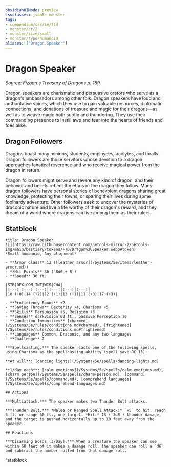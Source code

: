 ```yaml
---
obsidianUIMode: preview
cssclasses: json5e-monster
tags:
- compendium/src/5e/ftd
- monster/cr/2
- monster/size/small
- monster/type/humanoid
aliases: ["Dragon Speaker"]
---
```

# Dragon Speaker
*Source: Fizban's Treasury of Dragons p. 189*  

Dragon speakers are charismatic and persuasive orators who serve as a dragon's ambassadors among other folk. Dragon speakers have loud and authoritative voices, which they use to gain valuable resources, diplomatic connections, and donations of treasure and magic for their dragons—as well as to weave magic both subtle and thundering. They use their commanding presence to instill awe and fear into the hearts of friends and foes alike.

## Dragon Followers

Dragons boast many minions, students, employees, acolytes, and thralls. Dragon followers are those servitors whose devotion to a dragon approaches fanatical reverence and who receive magical power from the dragon in return.

Dragon followers might serve and revere any kind of dragon, and their behavior and beliefs reflect the ethos of the dragon they follow. Many dragon followers have personal stories of benevolent dragons sharing great knowledge, protecting their towns, or sparing their lives during some foolhardy adventure. Other followers seek to uncover the mysteries of draconic nature and live a life worthy of their dragon's reward, and they dream of a world where dragons can live among them as their rulers.

## Statblock

```ad-statblock
title: Dragon Speaker
![](https://raw.githubusercontent.com/5etools-mirror-2/5etools-img/main/bestiary/tokens/FTD/Dragon%20Speaker.webp#token)
*Small humanoid, Any alignment*

- **Armor Class** 13 ([leather armor](/Systems/5e/items/leather-armor.md))
- **Hit Points** 36 (`8d6 + 8`)
- **Speed** 30 ft.

|STR|DEX|CON|INT|WIS|CHA|
|:---:|:---:|:---:|:---:|:---:|:---:|
|10 (+0)|14 (+2)|12 (+1)|13 (+1)|11 (+0)|17 (+3)|

- **Proficiency Bonus** +2
- **Saving Throws** Dexterity +4, Charisma +5
- **Skills** Persuasion +5, Religion +3
- **Senses** darkvision 60 ft., passive Perception 10
- **Condition Immunities** [charmed](/Systems/5e/rules/conditions.md#charmed), [frightened](/Systems/5e/rules/conditions.md#frightened)
- **Languages** Common, Draconic, and any two languages
- **Challenge** 2

***Spellcasting.*** The speaker casts one of the following spells, using Charisma as the spellcasting ability (spell save DC 13):

**At will**: [dancing lights](/Systems/5e/spells/dancing-lights.md)

**1/day each**: [calm emotions](/Systems/5e/spells/calm-emotions.md), [charm person](/Systems/5e/spells/charm-person.md), [command](/Systems/5e/spells/command.md), [comprehend languages](/Systems/5e/spells/comprehend-languages.md)

## Actions

***Multiattack.*** The speaker makes two Thunder Bolt attacks.

***Thunder Bolt.*** *Melee or Ranged Spell Attack:* `+5` to hit, reach 5 ft. or range 60 ft., one target. *Hit:* 13 (`3d8`) thunder damage, and the target is pushed horizontally up to 10 feet away from the speaker.

## Reactions

***Disarming Words (3/Day).*** When a creature the speaker can see within 60 feet of it makes a damage roll, the speaker can roll a `d6` and subtract the number rolled from that damage roll.
```
^statblock